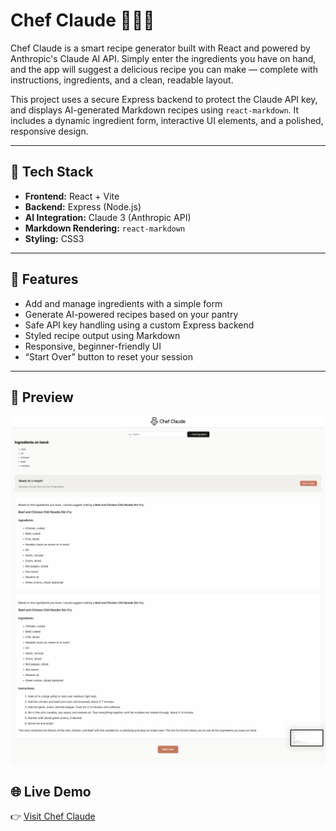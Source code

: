 # Chef Claude 🧑‍🍳✨

Chef Claude is a smart recipe generator built with React and powered by Anthropic's Claude AI API. Simply enter the ingredients you have on hand, and the app will suggest a delicious recipe you can make — complete with instructions, ingredients, and a clean, readable layout.

This project uses a secure Express backend to protect the Claude API key, and displays AI-generated Markdown recipes using `react-markdown`. It includes a dynamic ingredient form, interactive UI elements, and a polished, responsive design.

---

## 🔧 Tech Stack

- **Frontend:** React + Vite  
- **Backend:** Express (Node.js)  
- **AI Integration:** Claude 3 (Anthropic API)  
- **Markdown Rendering:** `react-markdown`  
- **Styling:** CSS3

---

## 🚀 Features

- Add and manage ingredients with a simple form  
- Generate AI-powered recipes based on your pantry  
- Safe API key handling using a custom Express backend  
- Styled recipe output using Markdown  
- Responsive, beginner-friendly UI  
- “Start Over” button to reset your session  

---

## 📸 Preview

<img src="screenshots/Preview1.png" alt="App preview 1" width="700" />
<br />
<img src="screenshots/Preview2.png" alt="App preview 2" width="700" />

## 🌐 Live Demo

👉 [Visit Chef Claude](https://chef-claude-kitchen.netlify.app)

